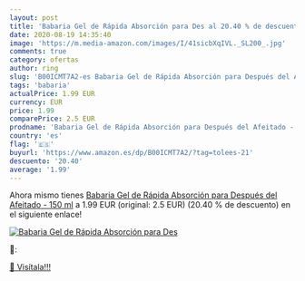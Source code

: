 ```yaml
---
layout: post
title: 'Babaria Gel de Rápida Absorción para Des al 20.40 % de descuento'
date: 2020-08-19 14:35:40
image: 'https://m.media-amazon.com/images/I/41sicbXqIVL._SL200_.jpg'
comments: true
category: ofertas
author: ring
slug: 'B00ICMT7A2-es Babaria Gel de Rápida Absorción para Después del Afeitado...'
tags: 'babaria'
actualPrice: 1.99 EUR
currency: EUR
price: 1.99
comparePrice: 2.5 EUR
prodname: 'Babaria Gel de Rápida Absorción para Después del Afeitado - 150 ml'
country: 'es'
flag: '🇪🇸'
buyurl: 'https://www.amazon.es/dp/B00ICMT7A2/?tag=tolees-21'
descuento: '20.40'
average: '1.99'
---
```


Ahora mismo tienes [Babaria Gel de Rápida Absorción para Después del Afeitado - 150 ml](https://www.amazon.es/dp/B00ICMT7A2/?tag=tolees-21) a 1.99 EUR (original: 2.5 EUR) (20.40 %  de descuento) en el siguiente enlace!

[![Babaria Gel de Rápida Absorción para Des](https://m.media-amazon.com/images/I/41sicbXqIVL._SL200_.jpg)](https://www.amazon.es/dp/B00ICMT7A2/?tag=tolees-21)

🔎:


[🛒 Visítala!!!](https://www.amazon.es/dp/B00ICMT7A2/?tag=tolees-21)
